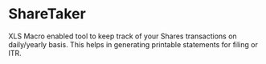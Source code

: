 # ShareTaker
XLS Macro enabled tool to keep track of your Shares transactions on daily/yearly basis. This helps in generating printable statements for filing or ITR.
